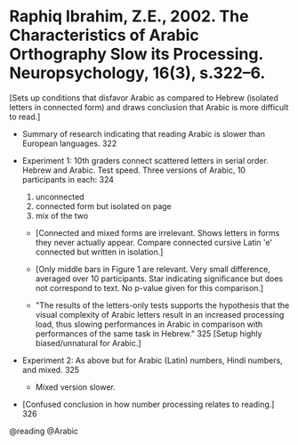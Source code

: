# Raphiq Ibrahim, Z.E., 2002. The Characteristics of Arabic Orthography Slow its Processing. Neuropsychology, 16(3), s.322–6.

[Sets up conditions that disfavor Arabic as compared to Hebrew (isolated letters in connected form) and draws conclusion that Arabic is more difficult to read.]

- Summary of research indicating that reading Arabic is slower than European languages. 322

- Experiment 1: 10th graders connect scattered letters in serial order. Hebrew and Arabic. Test speed. Three versions of Arabic, 10 participants in each: 324
    1. unconnected
    2. connected form but isolated on page
    3. mix of the two

    - [Connected and mixed forms are irrelevant. Shows letters in forms they never actually appear. Compare connected cursive Latin 'e' connected but written in isolation.]

    - [Only middle bars in Figure 1 are relevant. Very small difference, averaged over 10 participants. Star indicating significance but does not correspond to text. No p-value given for this comparison.]

    - "The results of the letters-only tests supports the hypothesis that the visual complexity of Arabic letters result in an increased processing load, thus slowing performances in Arabic in comparison with performances of the same task in Hebrew." 325 [Setup highly biased/unnatural for Arabic.] 

- Experiment 2: As above but for Arabic (Latin) numbers, Hindi numbers, and mixed. 325
    - Mixed version slower.

- [Confused conclusion in how number processing relates to reading.] 326

@reading
@Arabic
